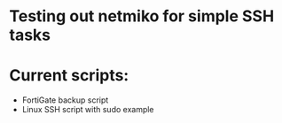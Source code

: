 # Testing out netmiko for simple SSH tasks

# Current scripts:
- FortiGate backup script
- Linux SSH script with sudo example
